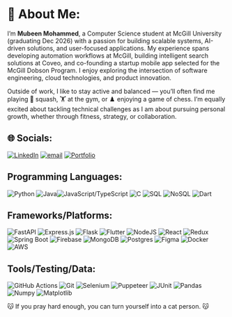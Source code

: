 # 💫 About Me:
I’m **Mubeen Mohammed**, a Computer Science student at McGill University (graduating Dec 2026) with a passion for building scalable systems, AI-driven solutions, and user-focused applications. My experience spans developing automation workflows at McGill, building intelligent search solutions at Coveo, and co-founding a startup mobile app selected for the McGill Dobson Program. I enjoy exploring the intersection of software engineering, cloud technologies, and product innovation.  

Outside of work, I like to stay active and balanced — you’ll often find me playing 🏸 squash, 🏋️ at the gym, or ♟️ enjoying a game of chess. I’m equally excited about tackling technical challenges as I am about pursuing personal growth, whether through fitness, strategy, or collaboration.  



## 🌐 Socials:
[![LinkedIn](https://img.shields.io/badge/LinkedIn-%230077B5.svg?logo=linkedin&logoColor=white)](https://linkedin.com/in/mubeen12) [![email](https://img.shields.io/badge/Email-D14836?logo=gmail&logoColor=white)](mailto:mubeen.mohammed@mail.mcgill.ca) [![Portfolio](https://img.shields.io/badge/Portfolio-ffff00?logo=Wagtail&logoColor=black)](https://mubeenmohammed.tech) 


## Programming Languages:
![Python](https://img.shields.io/badge/python-3670A0?style=flat&logo=python&logoColor=ffdd54) 
![Java](https://img.shields.io/badge/java-%23ED8B00.svg?style=flat&logo=openjdk&logoColor=white)![JavaScript/TypeScript](https://img.shields.io/badge/javaScript/typescript-%23007ACC.svg?style=flat&logo=typescript&logoColor=white) 
![C](https://img.shields.io/badge/c-%23F24E1E.svg?style=flat&logo=c&logoColor=white) 
![SQL](https://img.shields.io/badge/SQL-%2300599C.svg?style=flat&logo=sql&logoColor=white) 
![NoSQL](https://img.shields.io/badge/NoSQL-%234ea94b.svg?style=flat&logo=nosql&logoColor=white)
![Dart](https://img.shields.io/badge/Dart-%2300599C.svg?style=flat&logo=dart&logoColor=white)

## Frameworks/Platforms:
![FastAPI](https://img.shields.io/badge/FastAPI-005571?style=flat&logo=fastapi) 
![Express.js](https://img.shields.io/badge/express.js-%23404d59.svg?style=flat&logo=express&logoColor=%2361DAFB) 
![Flask](https://img.shields.io/badge/flask-%23000.svg?style=flat&logo=flask&logoColor=white) 
![Flutter](https://img.shields.io/badge/Flutter-%2302569B.svg?style=flat&logo=Flutter&logoColor=white) 
![NodeJS](https://img.shields.io/badge/node.js-6DA55F?style=flat&logo=node.js&logoColor=white) 
![React](https://img.shields.io/badge/react-%2320232a.svg?style=flat&logo=react&logoColor=%2361DAFB) 
![Redux](https://img.shields.io/badge/redux-%23593d88.svg?style=flat&logo=redux&logoColor=white) 
![Spring Boot](https://img.shields.io/badge/spring_boot-%236DB33F.svg?style=flat&logo=spring&logoColor=white) 
![Firebase](https://img.shields.io/badge/firebase-a08021?style=flat&logo=firebase&logoColor=ffcd34) 
![MongoDB](https://img.shields.io/badge/MongoDB-%234ea94b.svg?style=flat&logo=mongodb&logoColor=white) 
![Postgres](https://img.shields.io/badge/postgres-%23316192.svg?style=flat&logo=postgresql&logoColor=white) 
![Figma](https://img.shields.io/badge/figma-%23F24E1E.svg?style=flat&logo=figma&logoColor=white) 
![Docker](https://img.shields.io/badge/docker-%230db7ed.svg?style=flat&logo=docker&logoColor=white)
![AWS](https://img.shields.io/badge/AWS-ffff00?style=flat&logo=aws&logoColor=white)

## Tools/Testing/Data:
![GitHub Actions](https://img.shields.io/badge/github%20actions-%232671E5.svg?style=flat&logo=githubactions&logoColor=white) 
![Git](https://img.shields.io/badge/git-%23F05033.svg?style=flat&logo=git&logoColor=white) 
![Selenium](https://img.shields.io/badge/selenium-%2320232a.svg?style=flat&logo=selenium&logoColor=%2361DAFB)
![Puppeteer](https://img.shields.io/badge/puppeteer-a08021?style=flat&logo=puppeteer&logoColor=ffcd34)
![JUnit](https://img.shields.io/badge/JUnit-%23F24E1E.svg?style=flat&logo=junit&logoColor=white)
![Pandas](https://img.shields.io/badge/pandas-%23000.svg?style=flat&logo=pandas&logoColor=white) 
![Numpy](https://img.shields.io/badge/Numpy-%2300599C.svg?style=flat&logo=numpy&logoColor=white)
![Matplotlib](https://img.shields.io/badge/Matplotlib-005571?style=flat&logo=c&logoColor=white)


😽 If you pray hard enough, you can turn yourself into a cat person. 😽
